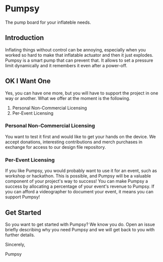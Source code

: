 # Pumpsy

The pump board for your inflateble needs. 

## Introduction

Inflating things without control can be annoying, especially when you worked so hard to make that inflatable actuator and then it just explodes. Pumpsy is a smart pump that can prevent that. It allows to set a pressure limit dynamically and it remembers it even after a power-off.

## OK I Want One

Yes, you can have one more, but you will have to support the project in one way or another. What we offer at the moment is the following.

1. Personal Non-Commercial Licensing
2. Per-Event Licensing

### Personal Non-Commercial Licensing

You want to test it first and would like to get your hands on the device. We accept donations, interesting contributions and merch purchases in exchange for access to our design file repository.

### Per-Event Licensing

If you like Pumpsy, you would probably want to use it for an event, such as workshop or hackathon. This is possible, and Pumpsy will be a valuable component of your project's way to success! You can make Pumpsy a success by allocating a percentage of your event's revenue to Pumpsy. If you can afford a videographer to document your event, it means you can support Pumpsy!

## Get Started

So you want to get started with Pumpsy? We know you do. Open an issue briefly describing why you need Pumpsy and we will get back to you with further details.

Sincerely,

Pumpsy